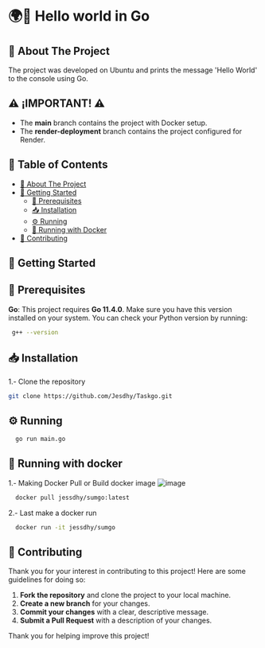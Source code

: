 # 🌍👋 Hello world in Go
## 📘 About The Project
The project was developed on Ubuntu and prints the message 'Hello World' to the console using Go.

## ⚠️ **¡IMPORTANT!** ⚠️

- The **main** branch contains the project with Docker setup.
- The **render-deployment** branch contains the project configured for Render. 


## 📑 Table of Contents

- [📘 About The Project](#about-the-project)
- [🚀 Getting Started](#getting-started)
  - [🔧 Prerequisites](#prerequisites)
  - [📥 Installation](#installation)
  - [⚙️ Running](#running)
  - [🐳 Running with Docker](#running-with-docker)
- [🤝 Contributing](#contributing)

## 🚀 Getting Started
## 🔧 Prerequisites
**Go**: This project requires **Go 11.4.0**. Make sure you have this version installed on your system.
You can check your Python version by running:
```bash
 g++ --version
 ```
## 📥 Installation

1.- Clone the repository

   ```sh
   git clone https://github.com/Jesdhy/Taskgo.git
  ```

## ⚙️ Running

  ```sh
    go run main.go
   ```

## 🐳 Running with docker

1.- Making Docker Pull or Build docker image
![image](https://github.com/user-attachments/assets/0149fb42-4ead-4d20-9256-9a57864187bd)

 ```sh
   docker pull jessdhy/sumgo:latest
   ```

2.- Last make a docker run

 ```sh
   docker run -it jessdhy/sumgo
   ```
   
## 🤝 Contributing
Thank you for your interest in contributing to this project! Here are some guidelines for doing so:
1. **Fork the repository** and clone the project to your local machine.
2. **Create a new branch** for your changes.
3. **Commit your changes** with a clear, descriptive message.
4. **Submit a Pull Request** with a description of your changes.

Thank you for helping improve this project!